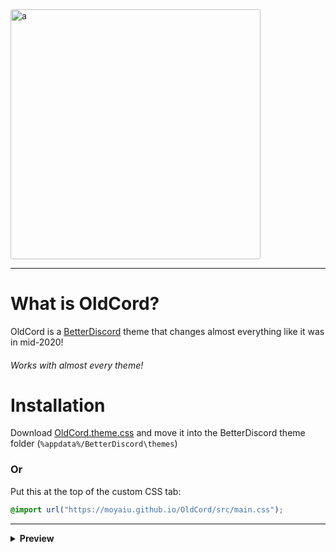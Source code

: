 <img src="https://cdn.discordapp.com/attachments/827938615958831134/928963957601996830/oldcord.png" alt="a" style="border-radius: 3px" height="400" >

---

# What is OldCord?

OldCord is a [BetterDiscord](https://betterdiscord.app " ") theme that changes almost everything like it was in mid-2020!

###### _Works with almost every theme!_

# Installation

Download [OldCord.theme.css](https://github.com/moyaiu/OldCord/blob/main/OldCord.theme.css " ") and move it into the BetterDiscord theme folder (`%appdata%/BetterDiscord\themes`)

### Or

Put this at the top of the custom CSS tab:

```css
@import url("https://moyaiu.github.io/OldCord/src/main.css");
```

---

<details>
<summary><strong>Preview</strong></summary>

# Preview

A live preview can be found [here](https://gibbu.github.io/ThemePreview/?file=https://moyaiu.github.io/OldCord/src/main.css)

### Profile Card

<img src="https://cdn.discordapp.com/attachments/827938615958831134/891988529792577536/unknown.png" alt="a" style="border-radius: 3px" >

#### With custom status

<img src="https://cdn.discordapp.com/attachments/827938615958831134/891988944978313246/unknown.png">

_Note: only color banners are invisible_

### Profile Info

<img src="https://cdn.discordapp.com/attachments/827938615958831134/881480343255937024/unknown.png" alt="a" style="border-radius: 3px" >

### Home and Wordmark

<img src="https://cdn.discordapp.com/attachments/827938615958831134/881480610663772160/unknown.png" alt="a" style="border-radius: 3px" >

### Reactions and Pings

<img src="https://cdn.discordapp.com/attachments/827938615958831134/891988048508756009/unknown.png" alt="a" style="border-radius: 3px" >

### Blurple Buttons

<img src="https://cdn.discordapp.com/attachments/827938615958831134/881481868787216424/unknown.png" alt="a" style="border-radius: 3px" >

### Switches

<img src="https://cdn.discordapp.com/attachments/827938615958831134/901495609188560918/unknown.png" alt="a" style="border-radius: 3px" >

</details>
